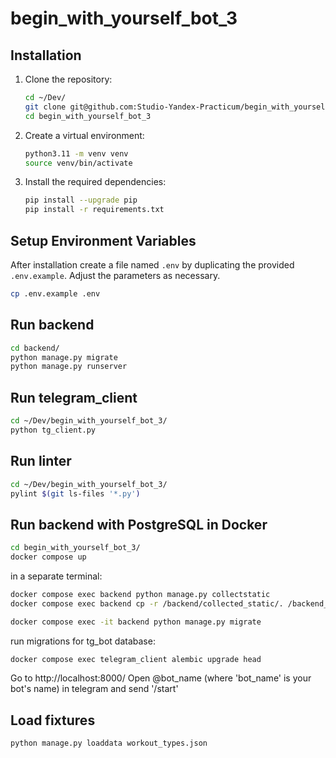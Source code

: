 # begin_with_yourself_bot_3

## Installation

1. Clone the repository:
   ```bash
   cd ~/Dev/
   git clone git@github.com:Studio-Yandex-Practicum/begin_with_yourself_bot_3.git
   cd begin_with_yourself_bot_3
   ```
2. Create a virtual environment:
   ```bash
   python3.11 -m venv venv
   source venv/bin/activate
   ```
3. Install the required dependencies:
   ```bash
   pip install --upgrade pip
   pip install -r requirements.txt
   ```

## Setup Environment Variables

After installation create a file named `.env` by duplicating the provided `.env.example`. Adjust the parameters as necessary.
```bash
cp .env.example .env
```

## Run backend

```bash
cd backend/
python manage.py migrate
python manage.py runserver
```

## Run telegram_client

```bash
cd ~/Dev/begin_with_yourself_bot_3/
python tg_client.py
```

## Run linter

```bash
cd ~/Dev/begin_with_yourself_bot_3/
pylint $(git ls-files '*.py')
```

## Run backend with PostgreSQL in Docker

```bash
cd begin_with_yourself_bot_3/
docker compose up
```
in a separate terminal:
```bash
docker compose exec backend python manage.py collectstatic
docker compose exec backend cp -r /backend/collected_static/. /backend_static/static/
```
```bash
docker compose exec -it backend python manage.py migrate
```
run migrations for tg_bot database:
```bash
docker compose exec telegram_client alembic upgrade head
```
Go to http://localhost:8000/
Open @bot_name (where 'bot_name' is your bot's name) in telegram and send '/start'

## Load fixtures

```bash
python manage.py loaddata workout_types.json
```